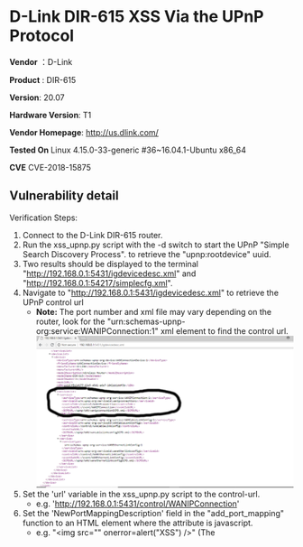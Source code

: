 # D-Link DIR-615 XSS Via the UPnP Protocol #

**Vendor** ：D-Link

**Product** : DIR-615

**Version**: 20.07

**Hardware Version**: T1

**Vendor Homepage**: http://us.dlink.com/

**Tested On** Linux 4.15.0-33-generic #36~16.04.1-Ubuntu x86_64

**CVE** CVE-2018-15875

## Vulnerability detail ##

Verification Steps:

1. Connect to the D-Link DIR-615 router.
2. Run the xss_upnp.py script with the -d switch to start the UPnP "Simple Search Discovery Process". 
   to retrieve the "upnp:rootdevice" uuid.
3. Two results should be displayed to the terminal "http://192.168.0.1:5431/igdevicedesc.xml" and "http://192.168.0.1:54217/simplecfg.xml".
4. Navigate to "http://192.168.0.1:5431/igdevicedesc.xml" to retrieve the UPnP control url
    - **Note:** The port number and xml file may vary depending on the router, look for the "urn:schemas-upnp-org:service:WANIPConnection:1"
      xml element to find the control url.
    ![alt text](screenshots/control_url.png "")
3. Set the 'url' variable in the xss_upnp.py script to the control-url.
    - e.g. 'http://192.168.0.1:5431/control/WANIPConnection'
4. Set the 'NewPortMappingDescription' field in the "add_port_mapping" function to an HTML element where the attribute is javascript.
    - e.g. "<img src="" onerror=alert("XSS") />" (The <script> tag caused the page to fail to load, but adding javascript to an attribute worked)
5. Set the "NewInternalClient" field in the "add_port_mapping" function to the D-Link router's local IP address.
6. Run the xss_upnp.py script with the -m switch to add the port mapping.
    - If successful the router should return an xml acknowledgement similar to this
      "<?xml version="1.0"?>
        <s:Envelope xmlns:s="http://schemas.xmlsoap.org/soap/envelope/">
            <s:Body>
                <u:AddPortMappingResponse xmlns:u="urn:schemas-upnp-org:service:WANIPConnection:1">
                </u:AddPortMappingResponse>
            </s:Body>
        </s:Envelope>"
7. Navigate to the router's Advanced->UPnP page to verify the xss.
    ![alt text](screenshots/xss_upnp.png "")
